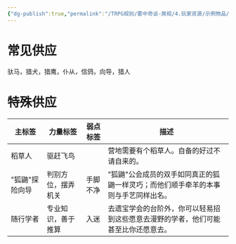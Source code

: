 ```yaml
---
{"dg-publish":true,"permalink":"/TRPG规则/雾中奇谈-房规/4.玩家资源/示例物品/旅伴/"}
---
```


# 常见供应
驮马，猎犬，猎鹰，仆从，信鸽，向导，猎人

# 特殊供应

| 主标签      | 力量标签      | 弱点标签 | 描述                                         |
| -------- | --------- | ---- | ------------------------------------------ |
| 稻草人      | 驱赶飞鸟      |      | 营地需要有个稻草人。自备的好过不请自来的。                      |
| "狐鼬"探险向导 | 判别方位，摆弄机关 | 手脚不净 | "狐鼬"公会成员的双手如同真正的狐鼬一样灵巧；而他们顺手牵羊的本事则与手艺同样出名。 |
| 随行学者     | 专业知识，善于推算 | 入迷   | 去遗宝学会的台阶外，你可以轻易招到这些愿意去漫野的学者，他们可能甚至比你还愿意去。  |

